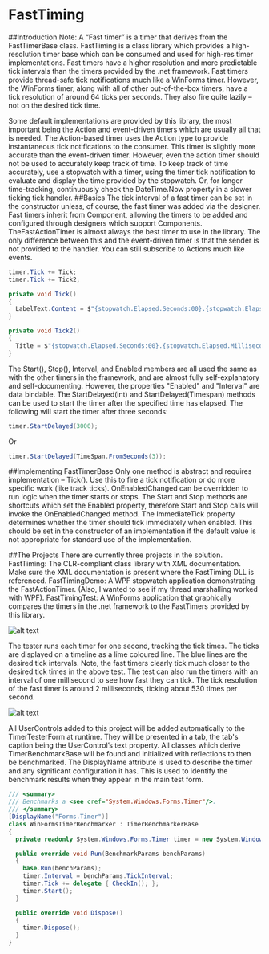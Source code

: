 # FastTiming
##Introduction
Note: A “Fast timer” is a timer that derives from the FastTimerBase class.
FastTiming is a class library which provides a high-resolution timer base which can be consumed and used for high-res timer implementations. Fast timers have a higher resolution and more predictable tick intervals than the timers provided by the .net framework. Fast timers provide thread-safe tick notifications much like a WinForms timer. However, the WinForms timer, along with all of other out-of-the-box timers, have a tick resolution of around 64 ticks per seconds. They also fire quite lazily – not on the desired tick time.

Some default implementations are provided by this library, the most important being the Action and event-driven timers which are usually all that is needed. The Action-based timer uses the Action type to provide instantaneous tick notifications to the consumer. This timer is slightly more accurate than the event-driven timer. However, even the action timer should not be used to accurately keep track of time. To keep track of time accurately, use a stopwatch with a timer, using the timer tick notification to evaluate and display the time provided by the stopwatch. Or, for longer time-tracking, continuously check the DateTime.Now property in a slower ticking tick handler.
##Basics
The tick interval of a fast timer can be set in the constructor unless, of course, the fast timer was added via the designer. Fast timers inherit from Component, allowing the timers to be added and configured through designers which support Components. TheFastActionTimer is almost always the best timer to use in the library. The only difference between this and the event-driven timer is that the sender is not provided to the handler. You can still subscribe to Actions much like events.




```csharp
timer.Tick += Tick;
timer.Tick += Tick2;

private void Tick()
{
  LabelText.Content = $"{stopwatch.Elapsed.Seconds:00}.{stopwatch.Elapsed.Milliseconds / 10:00}";
}

private void Tick2()
{
  Title = $"{stopwatch.Elapsed.Seconds:00}.{stopwatch.Elapsed.Milliseconds / 10:00}";
}
```
The Start(), Stop(), Interval, and Enabled members are all used the same as with the other timers in the framework, and are almost fully self-explanatory and self-documenting. However, the properties "Enabled" and "Interval" are data bindable.
The StartDelayed(int) and StartDelayed(Timespan) methods can be used to start the timer after the specified time has elapsed. The following will start the timer after three seconds:

```csharp
timer.StartDelayed(3000);
```
Or
```csharp
timer.StartDelayed(TimeSpan.FromSeconds(3));
```
##Implementing FastTimerBase
Only one method is abstract and requires implementation – Tick(). Use this to fire a tick notification or do more specific work (like track ticks). OnEnabledChanged can be overridden to run logic when the timer starts or stops. The Start and Stop methods are shortcuts which set the Enabled property, therefore Start and Stop calls will invoke the OnEnabledChanged method. The ImmediateTick property determines whether the timer should tick immediately when enabled. This should be set in the constructor of an implementation if the default value is not appropriate for standard use of the implementation.

##The Projects
There are currently three projects in the solution.
FastTiming: The CLR-compliant class library with XML documentation. Make sure the XML documentation is present where the FastTiming DLL is referenced.
FastTimingDemo: A WPF stopwatch application demonstrating the FastActionTimer. (Also, I wanted to see if my thread marshalling worked with WPF).
FastTimingTest: A WinForms application that graphically compares the timers in the .net framework to the FastTimers provided by this library.

![alt text](http://i.imgur.com/lFWDFbU.png "100 MS Test")

The tester runs each timer for one second, tracking the tick times. The ticks are displayed on a timeline as a lime coloured line. The blue lines are the desired tick intervals. Note, the fast timers clearly tick much closer to the desired tick times in the above test. The test can also run the timers with an interval of one millisecond to see how fast they can tick. The tick resolution of the fast timer is around 2 milliseconds, ticking about 530 times per second.

![alt text](http://i.imgur.com/ByxZ8RL.png "100 MS Test")

All UserControls added to this project will be added automatically to the TimerTesterForm at runtime. They will be presented in a tab, the tab's caption being the UserControl’s text property. All classes which derive TimerBenchmarkBase will be found and initialized with reflections to then be benchmarked. The DisplayName attribute is used to describe the timer and any significant configuration it has. This is used to identify the benchmark results when they appear in the main test form.

```csharp
/// <summary>
/// Benchmarks a <see cref="System.Windows.Forms.Timer"/>.
/// </summary>
[DisplayName("Forms.Timer")]
class WinFormsTimerBenchmarker : TimerBenchmarkerBase
{
  private readonly System.Windows.Forms.Timer timer = new System.Windows.Forms.Timer();

  public override void Run(BenchmarkParams benchParams)
  {
    base.Run(benchParams);
    timer.Interval = benchParams.TickInterval;
    timer.Tick += delegate { CheckIn(); };
    timer.Start();
  }

  public override void Dispose()
  {
    timer.Dispose();
  }
}
```
